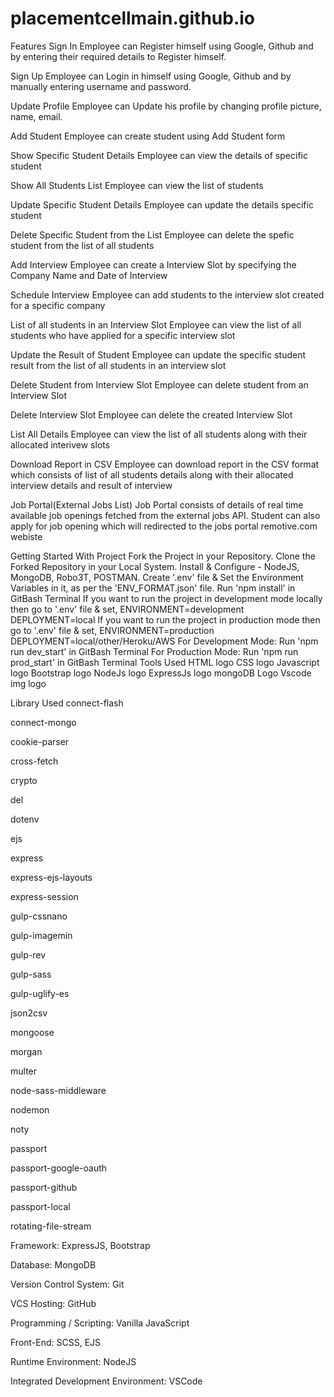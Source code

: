 # placementcellmain.github.io
Features
Sign In
Employee can Register himself using Google, Github and by entering their required details to Register himself.

Sign Up
Employee can Login in himself using Google, Github and by manually entering username and password.

Update Profile
Employee can Update his profile by changing profile picture, name, email.

Add Student
Employee can create student using Add Student form

Show Specific Student Details
Employee can view the details of specific student

Show All Students List
Employee can view the list of students

Update Specific Student Details
Employee can update the details specific student

Delete Specific Student from the List
Employee can delete the spefic student from the list of all students

Add Interview
Employee can create a Interview Slot by specifying the Company Name and Date of Interview

Schedule Interview
Employee can add students to the interview slot created for a specific company

List of all students in an Interview Slot
Employee can view the list of all students who have applied for a specific interview slot

Update the Result of Student
Employee can update the specific student result from the list of all students in an interview slot

Delete Student from Interview Slot
Employee can delete student from an Interview Slot

Delete Interview Slot
Employee can delete the created Interview Slot

List All Details
Employee can view the list of all students along with their allocated interivew slots

Download Report in CSV
Employee can download report in the CSV format which consists of list of all students details along with their allocated interview details and result of interview

Job Portal(External Jobs List)
Job Portal consists of details of real time available job openings fetched from the external jobs API. Student can also apply for job opening which will redirected to the jobs portal remotive.com webiste

Getting Started With Project
Fork the Project in your Repository.
Clone the Forked Repository in your Local System.
Install & Configure - NodeJS, MongoDB, Robo3T, POSTMAN.
Create '.env' file & Set the Environment Variables in it, as per the 'ENV_FORMAT.json' file.
Run 'npm install' in GitBash Terminal
If you want to run the project in development mode locally then go to '.env' file & set, ENVIRONMENT=development DEPLOYMENT=local
If you want to run the project in production mode then go to '.env' file & set, ENVIRONMENT=production DEPLOYMENT=local/other/Heroku/AWS
For Development Mode: Run 'npm run dev_start' in GitBash Terminal
For Production Mode: Run 'npm run prod_start' in GitBash Terminal
Tools Used
HTML logo CSS logo Javascript logo Bootstrap logo NodeJs logo ExpressJs logo mongoDB Logo Vscode img logo

Library Used
connect-flash

connect-mongo

cookie-parser

cross-fetch

crypto

del

dotenv

ejs

express

express-ejs-layouts

express-session

gulp-cssnano

gulp-imagemin

gulp-rev

gulp-sass

gulp-uglify-es

json2csv

mongoose

morgan

multer

node-sass-middleware

nodemon

noty

passport

passport-google-oauth

passport-github

passport-local

rotating-file-stream

Framework: ExpressJS, Bootstrap

Database: MongoDB

Version Control System: Git

VCS Hosting: GitHub

Programming / Scripting: Vanilla JavaScript

Front-End: SCSS, EJS

Runtime Environment: NodeJS

Integrated Development Environment: VSCode
